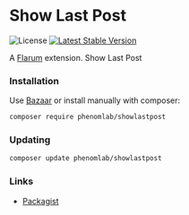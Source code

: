# Show Last Post

![License](https://img.shields.io/badge/license-MIT-blue.svg) [![Latest Stable Version](https://img.shields.io/packagist/v/flarumalshain/showlastpost.svg)](https://packagist.org/packages/flarumalshain/showlastpost)

A [Flarum](http://flarum.org) extension. Show Last Post

### Installation

Use [Bazaar](https://discuss.flarum.org/d/5151-flagrow-bazaar-the-extension-marketplace) or install manually with composer:

```sh
composer require phenomlab/showlastpost
```

### Updating

```sh
composer update phenomlab/showlastpost
```

### Links

- [Packagist](https://packagist.org/packages/flarumalshain/showlastpost)

